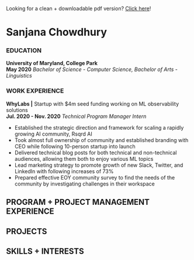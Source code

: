 Looking for a clean + downloadable pdf version? [Click here](https://sanjananana.github.io/pages/resume/)!

# Sanjana Chowdhury

### EDUCATION
**University of Maryland, College Park**  
**May 2020**
*Bachelor of Science - Computer Science, Bachelor of Arts - Linguistics*
### WORK EXPERIENCE
**WhyLabs |** Startup with $4m seed funding working on ML observability solutions  
**Jul. 2020 - Nov. 2020**
*Technical Program Manager Intern*
-	Established the strategic direction and framework for scaling a rapidly growing AI community, Rsqrd AI
-	Took almost full ownership of community and established branding with CEO while following 10-person startup into launch 
-	Delivered technical blog posts for both technical and non-technical audiences, allowing them both to enjoy various ML topics
-	Lead marketing strategy to promote growth of new Slack, Twitter, and LinkedIn with following increases of 73%
-	Prepared effective EOY community survey to find the needs of the community by investigating challenges in their workspace

## PROGRAM + PROJECT MANAGEMENT EXPERIENCE 
## PROJECTS
## SKILLS + INTERESTS
